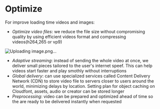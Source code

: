 # Optimize
For improve loading time videos and images:
- _Optimize video files_: we reduce the file size without compromising quality by using efficient videos format and compressing videos(h264,265 or vp9)

![Uploading image.png…]()


- _Adaptive streaming_: instead of sending the whole video at once, we deliver small pieces tailored to the user's internet speef. This can help videos start faster and play smothly without interruptions
- _Global delivery_: can use specialized services called Content Delivery Network (CDN) to store video file to servers closer to users around the world, minimizing delays by location. Setting plan for object caching on Cloudfont, assets, audio or creator can be stored longer
- _Preprocessing_: video can be prepared and optimized ahead of time so the are ready to be delivered instantly when requested
